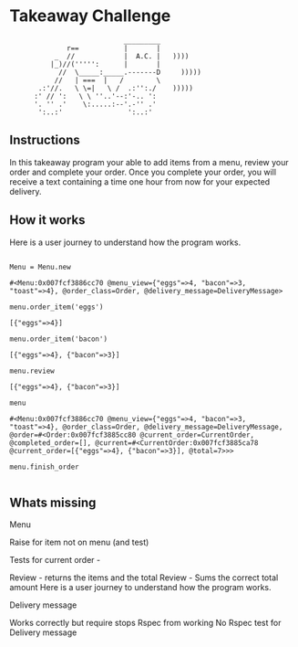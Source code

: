 Takeaway Challenge
==================
```
                            _________
              r==           |       |
           _  //            |  A.C. |   ))))
          |_)//(''''':      |       |
            //  \_____:_____.-------D     )))))
           //   | ===  |   /        \
       .:'//.   \ \=|   \ /  .:'':./    )))))
      :' // ':   \ \ ''..'--:'-.. ':
      '. '' .'    \:.....:--'.-'' .'
       ':..:'                ':..:'

 ```

Instructions
-------

In this takeaway program your able to add items from a menu, review your order and complete your order. Once you complete your order, you will receive a text containing a time one hour from now for your expected delivery.

How it works
-----

Here is a user journey to understand how the program works.

```

Menu = Menu.new

#<Menu:0x007fcf3886cc70 @menu_view={"eggs"=>4, "bacon"=>3, "toast"=>4}, @order_class=Order, @delivery_message=DeliveryMessage>

menu.order_item('eggs')

[{"eggs"=>4}]

menu.order_item('bacon')

[{"eggs"=>4}, {"bacon"=>3}]

menu.review

[{"eggs"=>4}, {"bacon"=>3}]

menu

#<Menu:0x007fcf3886cc70 @menu_view={"eggs"=>4, "bacon"=>3, "toast"=>4}, @order_class=Order, @delivery_message=DeliveryMessage, @order=#<Order:0x007fcf3885cc80 @current_order=CurrentOrder, @completed_order=[], @current=#<CurrentOrder:0x007fcf3885ca78 @current_order=[{"eggs"=>4}, {"bacon"=>3}], @total=7>>>

menu.finish_order


```

Whats missing
-----

Menu

Raise for item not on menu (and test)


Tests for current order -

Review - returns the items and the total
Review - Sums the correct total amount
Here is a user journey to understand how the program works.

Delivery message

Works correctly but require stops Rspec from working
No Rspec test for Delivery message
